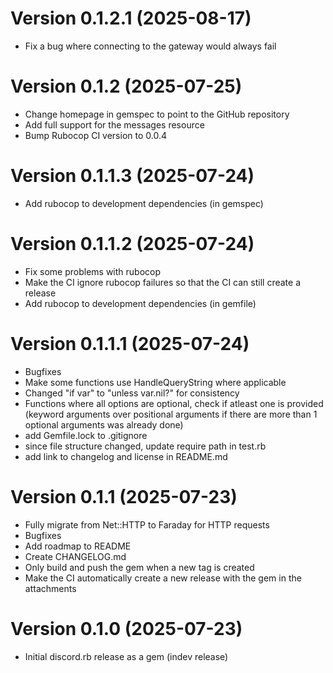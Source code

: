 # Version 0.1.2.1 (2025-08-17)

- Fix a bug where connecting to the gateway would always fail

# Version 0.1.2 (2025-07-25)

- Change homepage in gemspec to point to the GitHub repository
- Add full support for the messages resource
- Bump Rubocop CI version to 0.0.4

# Version 0.1.1.3 (2025-07-24)

- Add rubocop to development dependencies (in gemspec)

# Version 0.1.1.2 (2025-07-24)

- Fix some problems with rubocop
- Make the CI ignore rubocop failures so that the CI can still create a release
- Add rubocop to development dependencies (in gemfile)

# Version 0.1.1.1 (2025-07-24)

- Bugfixes
- Make some functions use HandleQueryString where applicable
- Changed "if var" to "unless var.nil?" for consistency
- Functions where all options are optional, check if atleast one is provided
  (keyword arguments over positional arguments if there are more than 1 optional arguments was already done)
- add Gemfile.lock to .gitignore
- since file structure changed, update require path in test.rb
- add link to changelog and license in README.md

# Version 0.1.1 (2025-07-23)

- Fully migrate from Net::HTTP to Faraday for HTTP requests
- Bugfixes
- Add roadmap to README
- Create CHANGELOG.md
- Only build and push the gem when a new tag is created
- Make the CI automatically create a new release with the gem in the attachments

# Version 0.1.0 (2025-07-23)

- Initial discord.rb release as a gem (indev release)